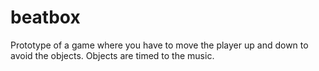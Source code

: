 # beatbox
Prototype of a game where you have to move the player up and down to avoid the objects. Objects are timed to the music.
